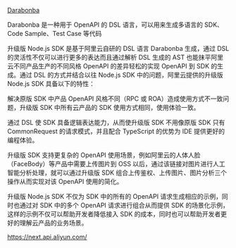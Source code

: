 [Darabonba](https://github.com/aliyun/darabonba)

Darabonba 是一种用于 OpenAPI 的 DSL 语言，可以用来生成多语言的 SDK、Code Sample、Test Case 等代码

升级版 Node.js SDK 是基于阿里云自研的 DSL 语言 Darabonba 生成，通过 DSL 的灵活性不仅可以进行更多的表达而且通过解析 DSL 生成的 AST 也能抹平阿里云不同产品生产的不同风格 OpenAPI 的差异轻松的实现 OpenAPI 到 SDK 的生成。通过 DSL 的方式并结合以往 Node.js SDK 中的问题，阿里云提供的升级版 Node.js SDK 具备以下的特性：

解决原版 SDK 中产品 OpenAPI 风格不同（RPC 或 ROA）造成使用方式不一致问题，升级版 SDK 中所有云产品的 SDK 使用方式相同，使用体验一致。

通过 DSL 使 SDK 具备逻辑表达能力，从而使升级版 SDK 不用像原版 SDK 只有 CommonRequest 的请求模式，并且配合 TypeScript 的优势为 IDE 提供更好的编程体验。

升级版 SDK 支持更复杂的 OpenAPI 使用场景，例如阿里云的人体人脸（FaceBody）等产品中需要上传图片到 OSS 以后，通过该链接对图片进行人工智能分析处理，就可以通过升级版 SDK 组合上传鉴权、上传图片、图片分析三个操作从而实现对该 OpenAPI 使用的简化。

升级版 Node.js SDK 不仅为 SDK 中的所有的 OpenAPI 请求生成相应的示例，同时也通过对 SDK 中的多个 OpenAPI 请求进行组合从而提供 SDK 的场景化示例，这样的示例不仅可以帮助开发者降低接入 SDK 的成本，同时也可以帮助开发者更好的理解云产品的业务场景。

https://next.api.aliyun.com/
